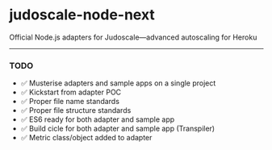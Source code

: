 # judoscale-node-next
Official Node.js adapters for Judoscale—advanced autoscaling for Heroku

---

### TODO

- :white_check_mark: Musterise adapters and sample apps on a single project
- :white_check_mark: Kickstart from adapter POC
- :white_check_mark: Proper file name standards
- :white_check_mark: Proper file structure standards
- :white_check_mark: ES6 ready for both adapter and sample app
- :white_check_mark: Build cicle for both adapter and sample app (Transpiler)
- :white_check_mark: Metric class/object added to adapter
